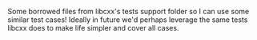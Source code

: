 Some borrowed files from libcxx's tests support folder so I can use some similar
test cases! Ideally in future we'd perhaps leverage the same tests libcxx does
to make life simpler and cover all cases.
